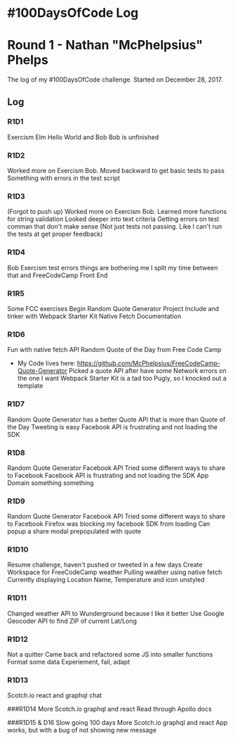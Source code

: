 # #100DaysOfCode Log
# Round 1 - Nathan "McPhelpsius" Phelps

The log of my #100DaysOfCode challenge. Started on December 28, 2017.

## Log

### R1D1 
Exercism Elm Hello World and Bob
Bob is unfinished

### R1D2
Worked more on Exercism Bob.
Moved backward to get basic tests to pass
Something with errors in the test script

### R1D3
(Forgot to push up)
Worked more on Exercism Bob.
Learned more functions for string validation
Looked deeper into text criteria
Getting errors on test comman that don't make sense
(Not just tests not passing. Like I can't run the tests at get proper feedback)

### R1D4
Bob Exercism test errors things are bothering me
I split my time between that and FreeCodeCamp Front End

### R1R5
Some FCC exercises
Begin Random Quote Generator Project
Include and tinker with Webpack Starter Kit
Native Fetch Documentation

### R1D6
Fun with native fetch API
Random Quote of the Day from Free Code Camp
 - My Code lives here: https://github.com/McPhelpsius/FreeCodeCamp-Quote-Generator
Picked a quote API after have some Network errors on the one I want
Webpack Starter Kit is a tad too Pugly, so I knocked out a template

### R1D7
Random Quote Generator has a better Quote API that is more than Quote of the Day
Tweeting is easy
Facebook API is frustrating and not loading the SDK

### R1D8
Random Quote Generator Facebook API
Tried some different ways to share to Facebook
Facebook API is frustrating and not loading the SDK
App Domain something something

### R1D9
Random Quote Generator Facebook API
Tried some different ways to share to Facebook
Firefox was blocking my facebook SDK from loading
Can popup a share modal prepopulated with quote

### R1D10
Resume challenge, haven't pushed or tweeted in a few days
Create Workspace for FreeCodeCamp weather
Pulling weather using native fetch
Currently displaying Location Name, Temperature and icon unstyled

### R1D11
Changed weather API to Wunderground because I like it better
Use Google Geocoder API to find ZIP of current Lat/Long

### R1D12
Not a quitter
Came back and refactored some JS into smaller functions
Format some data
Experiement, fail, adapt

### R1D13
Scotch.io react and graphql chat

###R1D14
More Scotch.io graphql and react
Read through Apollo docs

###R1D15 & D16
Slow going 100 days
More Scotch.io graphql and react
App works, but with a bug of not showing new message